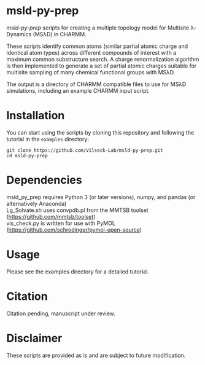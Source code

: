 # msld-py-prep

*msld-py-prep* scripts for creating a multiple topology model for Multisite λ-Dynamics (MSλD) in CHARMM. 

These scripts identify common atoms (similar partial atomic charge and identical atom types) across different compounds of interest with a maximum common substructure search. A charge renormalization algorithm is then implemented to generate a set of partial atomic charges suitable for multisite sampling of many chemical functional groups with MSλD. 

The output is a directory of CHARMM compatible files to use for MSλD simulations, including an example CHARMM input script. 


# Installation 
You can start using the scripts by cloning this repository and following the tutorial in the `examples` directory:

`git clone https://github.com/Vilseck-Lab/msld-py-prep.git`<br>
`cd msld-py-prep`

# Dependencies
msld_py_prep requires Python 3 (or later versions), numpy, and pandas (or alternatively Anaconda) <br>
Lg_Solvate.sh uses convpdb.pl from the MMTSB toolset (https://github.com/mmtsb/toolset) <br>
vis_check.py is written for use with PyMOL (https://github.com/schrodinger/pymol-open-source) <br>

# Usage
Please see the examples directory for a detailed tutorial.

# Citation
Citation pending, manuscript under review.

# Disclaimer
These scripts are provided as is and are subject to future modification.
